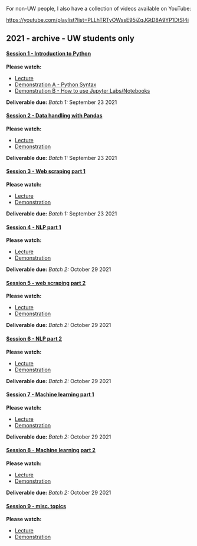 For non-UW people, I also have a collection of videos available on YouTube:

https://youtube.com/playlist?list=PLLhTRTyOWssE95iZqJGtD8A9YP1DtSl4i

## 2021 - archive - UW students only
#### <u>Session 1 - Introduction to Python</u> 

**Please watch:** 

- <a href='https://uw.hosted.panopto.com/Panopto/Pages/Viewer.aspx?id=3f9690bc-9996-4ada-a84d-ac2a012c737c'>Lecture</a>  
- <a href='https://uw.hosted.panopto.com/Panopto/Pages/Viewer.aspx?id=ae07d870-ffa3-4372-8b2f-ad94011de9e4'>Demonstration A - Python Syntax</a>  
- <a href="https://uw.hosted.panopto.com/Panopto/Pages/Viewer.aspx?id=c3a0132d-4c38-44f7-9c3d-ac2a012c8e95">Demonstration B - How to use Jupyter Labs/Notebooks</a> 

**Deliverable due:** _Batch 1:_ September 23 2021

#### <u>Session 2 - Data handling with Pandas</u> 

**Please watch:**  

- <a href='https://uw.hosted.panopto.com/Panopto/Pages/Viewer.aspx?id=888e522b-de45-45e3-91aa-ac2a012d1fe6'>Lecture</a>  
- <a href='https://uw.hosted.panopto.com/Panopto/Pages/Viewer.aspx?id=6b7e2ce5-86e0-47c1-b1df-ac2a012dc845'>Demonstration</a>  

**Deliverable due:** _Batch 1:_ September 23 2021

#### <u>Session 3 - Web scraping part 1</u>

**Please watch:**  

- <a href='https://uw.hosted.panopto.com/Panopto/Pages/Viewer.aspx?id=dc546b44-df04-4094-b571-ac2a012fed10'>Lecture</a>  
- <a href='https://uw.hosted.panopto.com/Panopto/Pages/Viewer.aspx?id=4a271a62-cf3a-4fe8-b167-ac2a0131d7a8'>Demonstration</a>  

**Deliverable due:** _Batch 1:_ September 23 2021

#### <u>Session 4 - NLP part 1</u> 

**Please watch:**  

* <a href='https://uw.hosted.panopto.com/Panopto/Pages/Viewer.aspx?id=b21c94c3-3e23-4394-accc-ac2a01331dd9'>Lecture</a>  
* <a href='https://uw.hosted.panopto.com/Panopto/Pages/Viewer.aspx?id=9dfb10f2-4fd2-4838-aa36-ac2f0150efc6'>Demonstration</a> 

**Deliverable due:** _Batch 2:_ October 29 2021

#### <u>Session 5 - web scraping part 2</u> 

**Please watch:**  

* <a href='https://uw.hosted.panopto.com/Panopto/Pages/Viewer.aspx?id=b7c4ed44-ab1e-44f2-b0f1-ac3e00010be2'>Lecture</a>  
* <a href='https://uw.hosted.panopto.com/Panopto/Pages/Viewer.aspx?id=9a3a32d6-6f88-4418-bec9-ac3e00011e23'>Demonstration</a> 

**Deliverable due:** _Batch 2:_ October 29 2021

#### <u>Session 6 - NLP part 2</u> 

**Please watch:**  

* <a href='https://uw.hosted.panopto.com/Panopto/Pages/Viewer.aspx?id=f2dfcfd9-455d-4d49-ad25-ac3e00010446'>Lecture</a>  
* <a href='https://uw.hosted.panopto.com/Panopto/Pages/Viewer.aspx?id=d1915afc-037a-4bcd-bbe8-ac3e000113d2'>Demonstration</a>  

**Deliverable due:** _Batch 2:_ October 29 2021
 
#### <u>Session 7 - Machine learning part 1</u>

**Please watch:**  

* <a href='https://uw.hosted.panopto.com/Panopto/Pages/Viewer.aspx?id=7ac167fa-2232-4287-9386-ac3f017a92c1'>Lecture</a>  
* <a href='https://uw.hosted.panopto.com/Panopto/Pages/Viewer.aspx?id=16e136ca-e10f-4e24-afce-ac3f017a8556'>Demonstration</a> 

**Deliverable due:** _Batch 2:_ October 29 2021

#### <u>Session 8 - Machine learning part 2</u>

**Please watch:**  

* <a href='https://uw.hosted.panopto.com/Panopto/Pages/Viewer.aspx?id=e9854467-2f26-43f3-a951-ac3f017a9832'>Lecture</a>  
* <a href='https://uw.hosted.panopto.com/Panopto/Pages/Viewer.aspx?id=d45d1b93-ad98-410d-adec-ac3f017a8c6c'>Demonstration</a> 

**Deliverable due:** _Batch 2:_ October 29 2021

#### <u>Session 9 - misc. topics</u> 

**Please watch:**  

* <a href='https://uw.hosted.panopto.com/Panopto/Pages/Viewer.aspx?id=f1bca33f-1ab3-4f2a-9b60-ac40000009b3'>Lecture</a>  
* <a href='https://uw.hosted.panopto.com/Panopto/Pages/Viewer.aspx?id=7c6c86a7-652a-4731-80f1-ac2a013422e5'>Demonstration</a>  
